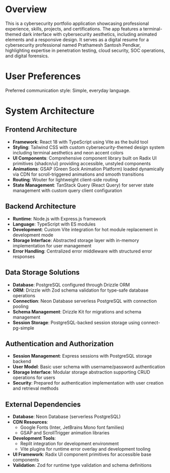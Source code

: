 # Overview

This is a cybersecurity portfolio application showcasing professional experience, skills, projects, and certifications. The app features a terminal-themed dark interface with cybersecurity aesthetics, including animated elements and a responsive design. It serves as a digital resume for a cybersecurity professional named Prathamesh Santosh Pendkar, highlighting expertise in penetration testing, cloud security, SOC operations, and digital forensics.

# User Preferences

Preferred communication style: Simple, everyday language.

# System Architecture

## Frontend Architecture
- **Framework**: React 18 with TypeScript using Vite as the build tool
- **Styling**: Tailwind CSS with custom cybersecurity-themed design system including terminal aesthetics and neon accent colors
- **UI Components**: Comprehensive component library built on Radix UI primitives (shadcn/ui) providing accessible, unstyled components
- **Animations**: GSAP (Green Sock Animation Platform) loaded dynamically via CDN for scroll-triggered animations and smooth transitions
- **Routing**: Wouter for lightweight client-side routing
- **State Management**: TanStack Query (React Query) for server state management with custom query client configuration

## Backend Architecture
- **Runtime**: Node.js with Express.js framework
- **Language**: TypeScript with ES modules
- **Development**: Custom Vite integration for hot module replacement in development mode
- **Storage Interface**: Abstracted storage layer with in-memory implementation for user management
- **Error Handling**: Centralized error middleware with structured error responses

## Data Storage Solutions
- **Database**: PostgreSQL configured through Drizzle ORM
- **ORM**: Drizzle with Zod schema validation for type-safe database operations
- **Connection**: Neon Database serverless PostgreSQL with connection pooling
- **Schema Management**: Drizzle Kit for migrations and schema management
- **Session Storage**: PostgreSQL-backed session storage using connect-pg-simple

## Authentication and Authorization
- **Session Management**: Express sessions with PostgreSQL storage backend
- **User Model**: Basic user schema with username/password authentication
- **Storage Interface**: Modular storage abstraction supporting CRUD operations for users
- **Security**: Prepared for authentication implementation with user creation and retrieval methods

## External Dependencies
- **Database**: Neon Database (serverless PostgreSQL)
- **CDN Resources**: 
  - Google Fonts (Inter, JetBrains Mono font families)
  - GSAP and ScrollTrigger animation libraries
- **Development Tools**: 
  - Replit integration for development environment
  - Vite plugins for runtime error overlay and development tooling
- **UI Framework**: Radix UI component primitives for accessible base components
- **Validation**: Zod for runtime type validation and schema definitions